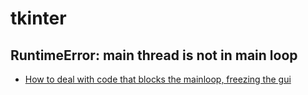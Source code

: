 # tkinter

## RuntimeError: main thread is not in main loop
* [How to deal with code that blocks the mainloop, freezing the gui]( https://python-forum.io/Thread-Tkinter-How-to-deal-with-code-that-blocks-the-mainloop-freezing-the-gui )
